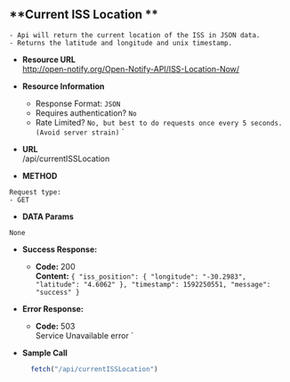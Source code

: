**Current ISS Location **
----
```
- Api will return the current location of the ISS in JSON data.
- Returns the latitude and longitude and unix timestamp. 
```
* **Resource URL** <br/>
 <a href>http://open-notify.org/Open-Notify-API/ISS-Location-Now/</a>

* **Resource Information**

    * Response Format: `JSON`
    * Requires authentication? `No`
    * Rate Limited? `No, but best to do requests once every 5 seconds. (Avoid server strain)`
`
* **URL** <br/>
 /api/currentISSLocation

* **METHOD** 
```
Request type: 
- GET
```

* **DATA Params** 
```
None
```

* **Success Response:**
  * **Code:** 200 <br />
    **Content:** `{
  "iss_position": {
    "longitude": "-30.2983",
    "latitude": "4.6062"
  },
  "timestamp": 1592250551,
  "message": "success"
}
`

* **Error Response:**
  * **Code:** 503 <br />
  Service Unavailable error
`


* **Sample Call** 

  ```javascript
    fetch("/api/currentISSLocation")
  ```

